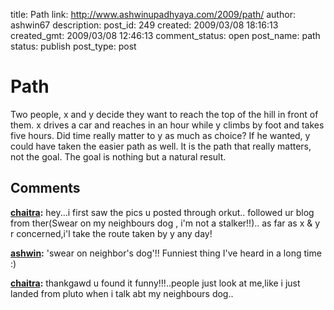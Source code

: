 title: Path
link: http://www.ashwinupadhyaya.com/2009/path/
author: ashwin67
description: 
post_id: 249
created: 2009/03/08 18:16:13
created_gmt: 2009/03/08 12:46:13
comment_status: open
post_name: path
status: publish
post_type: post

# Path

Two people, x and y decide they want to reach the top of the hill in front of them. x drives a car and reaches in an hour while y climbs by foot and takes five hours. Did time really matter to y as much as choice? If he wanted, y could have taken the easier path as well. It is the path that really matters, not the goal. The goal is nothing but a natural result.

## Comments

**[chaitra](#38 "2009-03-12 20:10:31"):** hey...i first saw the pics u posted through orkut.. followed ur blog from ther(Swear on my neighbours dog , i'm not a stalker!!).. as far as x & y r concerned,i'l take the route taken by y any day!

**[ashwin](#39 "2009-03-16 00:49:01"):** 'swear on neighbor's dog'!! Funniest thing I've heard in a long time :)

**[chaitra](#40 "2009-03-23 10:58:46"):** thankgawd u found it funny!!!..people just look at me,like i just landed from pluto when i talk abt my neighbours dog..

